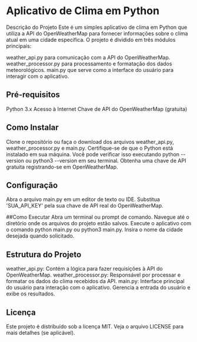 # Aplicativo de Clima em Python
Descrição do Projeto
Este é um simples aplicativo de clima em Python que utiliza a API do OpenWeatherMap para fornecer informações sobre o clima atual em uma cidade específica. O projeto é dividido em três módulos principais:

weather_api.py para comunicação com a API do OpenWeatherMap.
weather_processor.py para processamento e formatação dos dados meteorológicos.
main.py que serve como a interface do usuário para interagir com o aplicativo.

## Pré-requisitos
Python 3.x
Acesso à Internet
Chave de API do OpenWeatherMap (gratuita)

## Como Instalar
Clone o repositório ou faça o download dos arquivos weather_api.py, weather_processor.py e main.py.
Certifique-se de que o Python está instalado em sua máquina. Você pode verificar isso executando python --version ou python3 --version em seu terminal.
Obtenha uma chave de API gratuita registrando-se em OpenWeatherMap.

## Configuração
Abra o arquivo main.py em um editor de texto ou IDE.
Substitua 'SUA_API_KEY' pela sua chave de API real do OpenWeatherMap.

##Como Executar
Abra um terminal ou prompt de comando.
Navegue até o diretório onde os arquivos do projeto estão salvos.
Execute o aplicativo com o comando python main.py ou python3 main.py.
Insira o nome da cidade desejada quando solicitado.

## Estrutura do Projeto
weather_api.py: Contém a lógica para fazer requisições à API do OpenWeatherMap.
weather_processor.py: Responsável por processar e formatar os dados do clima recebidos da API.
main.py: Interface principal do usuário para interação com o aplicativo. Gerencia a entrada do usuário e exibe os resultados.

## Licença
Este projeto é distribuído sob a licença MIT. Veja o arquivo LICENSE para mais detalhes (se aplicável).
